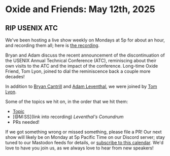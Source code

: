 # Oxide and Friends: May 12th, 2025

## RIP USENIX ATC

We've been hosting a live show weekly on Mondays at 5p for about an hour,
and recording them all; here is
[the recording](https://youtu.be/kd6dIonsxUw).

Bryan and Adam discuss the recent announcement of the discontinuation of the USENIX Annual Technical Conference (ATC), reminiscing about their own visits to the ATC and the impact of the conference. Long-time Oxide Friend, Tom Lyon, joined to dial the reminiscence back a couple more decades!

In addition to
[Bryan Cantrill](https://bsky.app/profile/bcantrill.bsky.social) and
[Adam Leventhal](https://bsky.app/profile/ahl.bsky.social),
we were joined by
[Tom Lyon](https://mastodon.social/@aka_pugs).

Some of the topics we hit on, in the order that we hit them:

- [Topic](link)
- [@M:SS](link into recording)
  *Leventhal's Conundrum*
- PRs needed!

If we got something wrong or missed something, please file a PR!
Our next show will likely be on Monday at 5p Pacific Time on our Discord
server; stay tuned to our Mastodon feeds for details, or [subscribe to this
calendar](https://calendar.google.com/calendar/ical/c_318925f4185aa71c4524d0d6127f31058c9e21f29f017d48a0fca6f564969cd0%40group.calendar.google.com/public/basic.ics).
We'd love to have you join us, as we always love to hear from new speakers!

